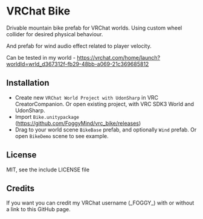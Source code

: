 # VRChat Bike
Drivable mountain bike prefab for VRChat worlds. Using custom wheel collider for desired physical behaviour.

And prefab for wind audio effect related to player velocity.

Can be tested in my world - https://vrchat.com/home/launch?worldId=wrld_d367312f-fb29-48bb-a069-21c369685812

## Installation
- Create new `VRChat World Project with UdonSharp` in VRC CreatorCompanion. Or open existing project, with VRC SDK3 World and UdonSharp.
- Import `Bike.unitypackage` (https://github.com/FoggyMind/vrc_bike/releases)
- Drag to your world scene `BikeBase` prefab, and optionally `Wind` prefab. Or open `BikeDemo` scene to see example.

## License
MIT, see the include LICENSE file

## Credits
If you want you can credit my VRChat username (\_FOGGY\_) with or without a link to this GitHub page.
